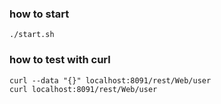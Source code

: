 ### how to start
    ./start.sh

### how to test with curl 

    curl --data "{}" localhost:8091/rest/Web/user
    curl localhost:8091/rest/Web/user
